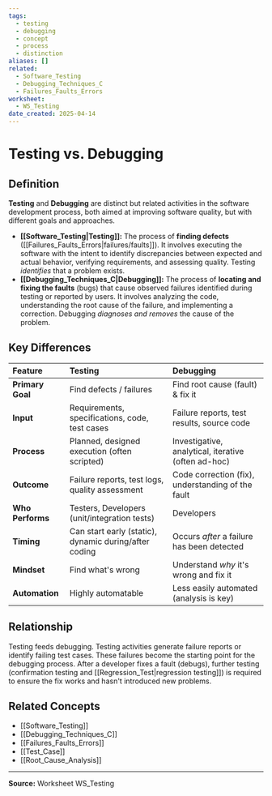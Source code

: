```yaml
---
tags:
  - testing
  - debugging
  - concept
  - process
  - distinction
aliases: []
related:
  - Software_Testing
  - Debugging_Techniques_C
  - Failures_Faults_Errors
worksheet:
  - WS_Testing
date_created: 2025-04-14
---
```

# Testing vs. Debugging

## Definition

**Testing** and **Debugging** are distinct but related activities in the software development process, both aimed at improving software quality, but with different goals and approaches.

-   **[[Software_Testing|Testing]]:** The process of **finding defects** ([[Failures_Faults_Errors|failures/faults]]). It involves executing the software with the intent to identify discrepancies between expected and actual behavior, verifying requirements, and assessing quality. Testing *identifies* that a problem exists.
-   **[[Debugging_Techniques_C|Debugging]]:** The process of **locating and fixing the faults** (bugs) that cause observed failures identified during testing or reported by users. It involves analyzing the code, understanding the root cause of the failure, and implementing a correction. Debugging *diagnoses and removes* the cause of the problem.

## Key Differences

| Feature         | Testing                                       | Debugging                                         |
| :-------------- | :-------------------------------------------- | :------------------------------------------------ |
| **Primary Goal**| Find defects / failures                       | Find root cause (fault) & fix it                  |
| **Input**       | Requirements, specifications, code, test cases| Failure reports, test results, source code        |
| **Process**     | Planned, designed execution (often scripted)  | Investigative, analytical, iterative (often ad-hoc)|
| **Outcome**     | Failure reports, test logs, quality assessment| Code correction (fix), understanding of the fault |
| **Who Performs**| Testers, Developers (unit/integration tests)  | Developers                                        |
| **Timing**      | Can start early (static), dynamic during/after coding | Occurs *after* a failure has been detected      |
| **Mindset**     | Find what's wrong                             | Understand *why* it's wrong and fix it            |
| **Automation**  | Highly automatable                            | Less easily automated (analysis is key)           |

## Relationship

Testing feeds debugging. Testing activities generate failure reports or identify failing test cases. These failures become the starting point for the debugging process. After a developer fixes a fault (debugs), further testing (confirmation testing and [[Regression_Test|regression testing]]) is required to ensure the fix works and hasn't introduced new problems.

## Related Concepts
- [[Software_Testing]]
- [[Debugging_Techniques_C]]
- [[Failures_Faults_Errors]]
- [[Test_Case]]
- [[Root_Cause_Analysis]]

---
**Source:** Worksheet WS_Testing